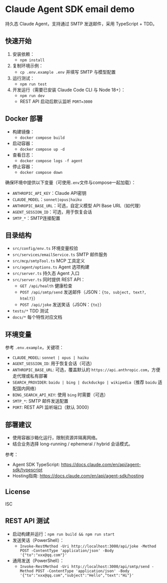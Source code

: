 # Claude Agent SDK email demo

持久态 Claude Agent，支持通过 SMTP 发送邮件，采用 TypeScript + TDD。

## 快速开始

1. 安装依赖：
   - `npm install`
2. 复制环境示例：
   - `cp .env.example .env` 并填写 SMTP 与模型配置
3. 运行测试：
   - `npm run test`
4. 开发运行（需要已安装 Claude Code CLI 与 Node 18+）：
   - `npm run dev`
   - REST API 启动后默认监听 `PORT=3000`

## Docker 部署

- 构建镜像：
  - `docker compose build`
- 启动容器：
  - `docker compose up -d`
- 查看日志：
  - `docker compose logs -f agent`
- 停止容器：
  - `docker compose down`

确保环境中提供以下变量（可使用`.env`文件与compose一起加载）：
- `ANTHROPIC_API_KEY`：Claude API密钥
- `CLAUDE_MODEL`：`sonnet|opus|haiku`
- `ANTHROPIC_BASE_URL`：可选，自定义模型 API Base URL（如代理）
- `AGENT_SESSION_ID`：可选，用于恢复会话
- `SMTP_*`：SMTP连接配置

## 目录结构
- `src/config/env.ts` 环境变量校验
- `src/services/emailService.ts` SMTP 邮件服务
- `src/mcp/smtpTool.ts` MCP 工具定义
- `src/agent/options.ts` Agent 选项构建
- `src/server.ts` 持久态 Agent 入口
- `src/server.ts` 同时提供 REST API：
  - `GET /api/health` 健康检查
  - `POST /api/smtp/send` 发送邮件（JSON：`{to, subject, text?, html?}`）
  - `POST /api/joke` 发送笑话（JSON：`{to}`）
- `tests/*` TDD 测试
- `docs/*` 每个特性对应文档

## 环境变量
参考 `.env.example`，关键项：
- `CLAUDE_MODEL`: `sonnet | opus | haiku`
- `AGENT_SESSION_ID`: 用于恢复会话（可选）
- `ANTHROPIC_BASE_URL`: 可选，覆盖默认的 `https://api.anthropic.com`，方便走代理或私有部署
- `SEARCH_PROVIDER`: `baidu | bing | duckduckgo | wikipedia`（推荐 `baidu` 适配国内网络）
- `BING_SEARCH_API_KEY`: 使用 `bing` 时需要（可选）
- `SMTP_*`: SMTP 邮件发送配置
- `PORT`: REST API 监听端口（默认 3000）

## 部署建议
- 使用容器沙箱化运行，限制资源并隔离网络。
- 结合业务选择 long-running / ephemeral / hybrid 会话模式。

参考：
- Agent SDK TypeScript: https://docs.claude.com/en/api/agent-sdk/typescript
- Hosting指南: https://docs.claude.com/en/api/agent-sdk/hosting

## License
ISC
## REST API 测试
- 启动构建并运行：`npm run build && npm run start`
- 发送笑话（PowerShell）：
  - `Invoke-RestMethod -Uri http://localhost:3000/api/joke -Method POST -ContentType 'application/json' -Body '{"to":"xxx@qq.com"}'`
- 通用发送（PowerShell）：
  - `Invoke-RestMethod -Uri http://localhost:3000/api/smtp/send -Method POST -ContentType 'application/json' -Body '{"to":"xxx@qq.com","subject":"Hello","text":"Hi"}'`
